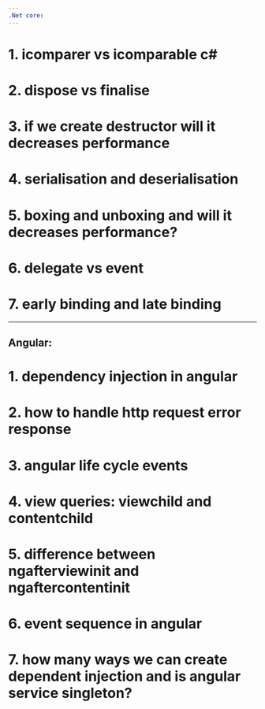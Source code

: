 ```yaml
---
.Net core:
---
```


# 1. icomparer vs icomparable c#
# 2. dispose vs finalise
# 3. if we create destructor will it decreases performance
# 4. serialisation and deserialisation
# 5. boxing and unboxing and will it decreases performance?
# 6. delegate vs event
# 7. early binding and late binding 

---
Angular:
---

# 1. dependency injection in angular
# 2. how to handle http request error response
# 3. angular life cycle events
# 4. view queries: viewchild and contentchild
# 5. difference between ngafterviewinit and ngaftercontentinit
# 6. event sequence in angular
# 7. how many ways we can create dependent injection and is angular service singleton?